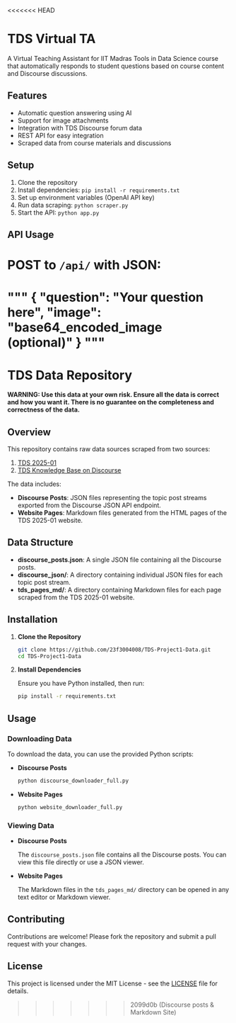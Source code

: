 <<<<<<< HEAD
# TDS Virtual TA

A Virtual Teaching Assistant for IIT Madras Tools in Data Science course that automatically responds to student questions based on course content and Discourse discussions.

## Features

- Automatic question answering using AI
- Support for image attachments
- Integration with TDS Discourse forum data
- REST API for easy integration
- Scraped data from course materials and discussions

## Setup

1. Clone the repository
2. Install dependencies: `pip install -r requirements.txt`
3. Set up environment variables (OpenAI API key)
4. Run data scraping: `python scraper.py`
5. Start the API: `python app.py`

## API Usage

# POST to `/api/` with JSON:

"""
{
  "question": "Your question here",
  "image": "base64_encoded_image (optional)"
}
"""
=======
# TDS Data Repository

**WARNING: Use this data at your own risk. Ensure all the data is correct and how you want it. There is no guarantee on the completeness and correctness of the data.**

## Overview

This repository contains raw data sources scraped from two sources:
1. [TDS 2025-01](https://tds.s-anand.net/#/2025-01/)
2. [TDS Knowledge Base on Discourse](https://discourse.onlinedegree.iitm.ac.in/c/courses/tds-kb/34)

The data includes:
- **Discourse Posts**: JSON files representing the topic post streams exported from the Discourse JSON API endpoint.
- **Website Pages**: Markdown files generated from the HTML pages of the TDS 2025-01 website.

## Data Structure

- **discourse_posts.json**: A single JSON file containing all the Discourse posts.
- **discourse_json/**: A directory containing individual JSON files for each topic post stream.
- **tds_pages_md/**: A directory containing Markdown files for each page scraped from the TDS 2025-01 website.

## Installation

1. **Clone the Repository**

   ```bash
   git clone https://github.com/23f3004008/TDS-Project1-Data.git
   cd TDS-Project1-Data
   ```

2. **Install Dependencies**

   Ensure you have Python installed, then run:

   ```bash
   pip install -r requirements.txt
   ```

## Usage

### Downloading Data

To download the data, you can use the provided Python scripts:

- **Discourse Posts**

  ```bash
  python discourse_downloader_full.py
  ```

- **Website Pages**

  ```bash
  python website_downloader_full.py
  ```

### Viewing Data

- **Discourse Posts**

  The `discourse_posts.json` file contains all the Discourse posts. You can view this file directly or use a JSON viewer.

- **Website Pages**

  The Markdown files in the `tds_pages_md/` directory can be opened in any text editor or Markdown viewer.

## Contributing

Contributions are welcome! Please fork the repository and submit a pull request with your changes.

## License

This project is licensed under the MIT License - see the [LICENSE](LICENSE) file for details.
>>>>>>> 2099d0b (Discourse posts & Markdown Site)
